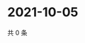 # 2021-10-05

共 0 条

<!-- BEGIN -->
<!-- 最后更新时间 Tue Oct 05 2021 21:24:48 GMT+0800 (China Standard Time) -->

<!-- END -->

